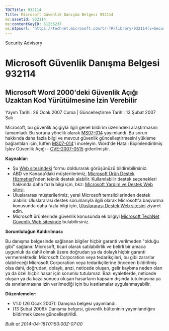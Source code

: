 ```yaml
---
TOCTitle: 932114
Title: Microsoft Güvenlik Danışma Belgesi 932114
ms:assetid: 932114
ms:contentKeyID: 61235237
ms:mtpsurl: 'https://technet.microsoft.com/tr-TR/library/932114(v=Security.10)'
---
```


Security Advisory

Microsoft Güvenlik Danışma Belgesi 932114
=========================================

Microsoft Word 2000'deki Güvenlik Açığı Uzaktan Kod Yürütülmesine İzin Verebilir
--------------------------------------------------------------------------------

Yayım Tarihi: 26 Ocak 2007 Cuma | Güncelleştirme Tarihi: 13 Şubat 2007 Salı

Microsoft, bu güvenlik açığıyla ilgili genel bildirim üzerindeki araştırmasını tamamladı. Bu soruna yönelik olarak [MS07-014](http://technet.microsoft.com/security/bulletin/ms07-014) yayımlandı. Bu sorun hakkında daha fazla bilgi ve mevcut güvenlik güncelleştirmesini yükleme bağlantıları için, lütfen [MS07-014](http://technet.microsoft.com/security/bulletin/ms07-014)'i inceleyin. Word'de Hatalı Biçimlendirilmiş İşlev Güvenlik Açığı - [CVE-2007-0515](http://www.cve.mitre.org/cgi-bin/cvename.cgi?name=cve-2007-0515) giderilmiştir.

**Kaynaklar:**

-   Şu [Web sitesindeki](https://support.microsoft.com/common/survey.aspx?scid=sw;en;1257&amp;showpage=1&amp;ws=technet&amp;sd=tech) formu doldurarak görüşünüzü bildirebilirsiniz.
-   ABD ve Kanada'daki müşterilerimiz, [Microsoft Ürün Destek Hizmetleri](http://go.microsoft.com/fwlink/?linkid=21131)'nden teknik destek alabilir. Kullanılabilir destek seçenekleri hakkında daha fazla bilgi için, bkz: [Microsoft Yardım ve Destek Web sitesi](http://support.microsoft.com/).
-   Uluslararası müşterilerimiz, yerel Microsoft temsilcilerinden destek alabilir. Uluslararası destek sorunlarıyla ilgili olarak Microsoft'a başvurma konusunda daha fazla bilgi için, [Uluslararası Destek Web sitesini](http://go.microsoft.com/fwlink/?linkid=21155) ziyaret edin.
-   Microsoft ürünlerinde güvenlik konusunda ek bilgiyi [Microsoft TechNet Güvenlik Web sitesinde](http://go.microsoft.com/fwlink/?linkid=21132) bulabilirsiniz.

**Sorumluluğun Kaldırılması:**

Bu danışma belgesinde sağlanan bilgiler hiçbir garanti verilmeden "olduğu gibi" sağlanır. Microsoft, ticari olarak satılabilirlik ve belirli bir amaca uygunluk da dahil olmak üzere doğrudan ya da dolaylı hiçbir garanti vermemektedir. Microsoft Corporation veya tedarikçileri, bu gibi zararlar olabileceği Microsoft Corporation veya tedarikçilerine önceden bildirilmiş olsa dahi, doğrudan, dolaylı, arızi, neticede oluşan, gelir kaybına neden olan ya da özel hiçbir hasar için sorumlu tutulamaz. Bazı eyaletlerde, neticede oluşan ya da kaza sonucu oluşan hasarların kapsam dışında tutulmasına ya da sınırlanmasına izin verilmediği için bu kısıtlamalar uygulanmayabilir.

**Düzenlemeler:**

-   V1.0 (26 Ocak 2007): Danışma belgesi yayımlandı.
-   (13 Şubat 2006): Danışma belgesi, güvenlik bülteninin yayımlandığını bildirmek üzere güncelleştirildi.

*Built at 2014-04-18T01:50:00Z-07:00*

